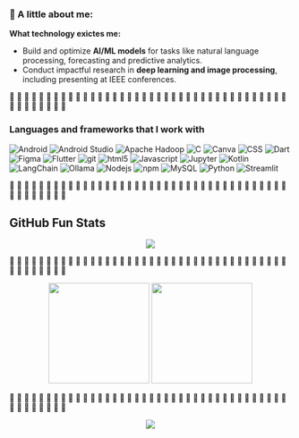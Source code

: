 <h3> 🦝 A little about me:</h3>
<p>

**What technology exictes me:**
- Build and optimize **AI/ML models** for tasks like natural language processing, forecasting and predictive analytics.  
- Conduct impactful research in **deep learning and image processing**, including presenting at IEEE conferences.  

🦝 🦝 🦝 🦝 🦝 🦝 🦝 🦝 🦝 🦝 🦝 🦝 🦝 🦝 🦝 🦝 🦝 🦝 🦝 🦝 🦝 🦝 🦝 🦝 🦝 🦝 🦝 🦝 🦝 🦝 🦝 🦝 🦝 🦝 🦝 🦝 🦝 🦝 🦝 🦝 🦝 🦝 🦝 🦝 🦝 🦝

<h3>Languages and frameworks that I work with</h3>
<p>
  <img alt="Android" src="https://img.shields.io/badge/-Android-34A853?style=flat-square&logo=android&logoColor=white" />
  <img alt="Android Studio" src="https://img.shields.io/badge/-AndroidStudio-3DDC84?style=flat-square&logo=AndroidStudio&logoColor=white" />
  <img alt="Apache Hadoop" src="https://img.shields.io/badge/-ApacheHadoop-66CCFF?style=flat-square&logo=ApacheHadoop&logoColor=white" />
  <img alt="C" src="https://img.shields.io/badge/-C-A8B9CC?style=flat-square&logo=C&logoColor=white" />
  <img alt="Canva" src="https://img.shields.io/badge/-Canva-00C4CC?style=flat-square&logo=Canva&logoColor=white" />
  <img alt="CSS" src="https://img.shields.io/badge/-CSS-663399?style=flat-square&logo=CSS&logoColor=white" />
  <img alt="Dart" src="https://img.shields.io/badge/-Dart-0175C2?style=flat-square&logo=Dart&logoColor=white" />  
  <img alt="Figma" src="https://img.shields.io/badge/-Figma-F24E1E?style=flat-square&logo=Figma&logoColor=white" />
  <img alt="Flutter" src="https://img.shields.io/badge/-Flutter-02569B?style=flat-square&logo=Flutter&logoColor=white" />
  <img alt="git" src="https://img.shields.io/badge/-Git-F05032?style=flat-square&logo=git&logoColor=white" />
  <img alt="html5" src="https://img.shields.io/badge/-HTML5-E34F26?style=flat-square&logo=html5&logoColor=white" />
  <img alt="Javascript" src="https://img.shields.io/badge/-javascript-f7df1c?style=flat-square&logo=javascript&logoColor=black" />
  <img alt="Jupyter" src="https://img.shields.io/badge/-Jupyter-F37626?style=flat-square&logo=Jupyter&logoColor=white" />
  <img alt="Kotlin" src="https://img.shields.io/badge/-Kotlin-7F52FF?style=flat-square&logo=Kotlin&logoColor=black" />
  <img alt="LangChain" src="https://img.shields.io/badge/-LangChain-1C3C3C?style=flat-square&logo=LangChain&logoColor=black" />
  <img alt="Ollama" src="https://img.shields.io/badge/-LangChain-000000?style=flat-square&logo=Ollama&logoColor=black" />
  <img alt="Nodejs" src="https://img.shields.io/badge/-Nodejs-43853d?style=flat-square&logo=Node.js&logoColor=white" />
  <img alt="npm" src="https://img.shields.io/badge/-NPM-CB3837?style=flat-square&logo=npm&logoColor=white" />
  <img alt="MySQL" src="https://img.shields.io/badge/-MySQL-4479A1?style=flat-square&logo=MySQL&logoColor=white" />
  <img alt="Python" src="https://img.shields.io/badge/-Python-3776AB?style=flat-square&logo=Python&logoColor=white" />
  <img alt="Streamlit" src="https://img.shields.io/badge/-Streamlit-FF4B4B?style=flat-square&logo=Streamlit&logoColor=white" />
</p>

🦝 🦝 🦝 🦝 🦝 🦝 🦝 🦝 🦝 🦝 🦝 🦝 🦝 🦝 🦝 🦝 🦝 🦝 🦝 🦝 🦝 🦝 🦝 🦝 🦝 🦝 🦝 🦝 🦝 🦝 🦝 🦝 🦝 🦝 🦝 🦝 🦝 🦝 🦝 🦝 🦝 🦝 🦝 🦝 🦝 🦝

## GitHub Fun Stats

<p align="center">
  <img src="https://github-readme-streak-stats.herokuapp.com?user=Tanishta15&theme=radical&ring=ff79c6&fire=ff79c6&currStreakNum=ff79c6&currStreakLabel=ff79c6&hide_border=true" />
</p>

🦝 🦝 🦝 🦝 🦝 🦝 🦝 🦝 🦝 🦝 🦝 🦝 🦝 🦝 🦝 🦝 🦝 🦝 🦝 🦝 🦝 🦝 🦝 🦝 🦝 🦝 🦝 🦝 🦝 🦝 🦝 🦝 🦝 🦝 🦝 🦝 🦝 🦝 🦝 🦝 🦝 🦝 🦝 🦝 🦝 🦝

<p align="center">
  <img src="https://github-readme-stats.vercel.app/api?username=Tanishta15&show_icons=true&theme=tokyonight&hide_border=true" height="180" />
  <img src="https://github-readme-stats.vercel.app/api/top-langs/?username=Tanishta15&layout=compact&theme=tokyonight&hide_border=true" height="180" />
</p>

🦝 🦝 🦝 🦝 🦝 🦝 🦝 🦝 🦝 🦝 🦝 🦝 🦝 🦝 🦝 🦝 🦝 🦝 🦝 🦝 🦝 🦝 🦝 🦝 🦝 🦝 🦝 🦝 🦝 🦝 🦝 🦝 🦝 🦝 🦝 🦝 🦝 🦝 🦝 🦝 🦝 🦝 🦝 🦝 🦝 🦝

<p align="center">
  <img src="https://github-profile-trophy.vercel.app/?username=Tanishta15&theme=dracula&no-frame=true&row=1&column=6" />
</p>
